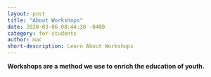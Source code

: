 ```yaml
---
layout: post
title: "About Workshops"
date: 2020-03-06 08:44:38 -0400
category: for-students
author: mac
short-description: Learn About Workshops
---
```


**Workshops are a method we use to enrich the education of youth.**
